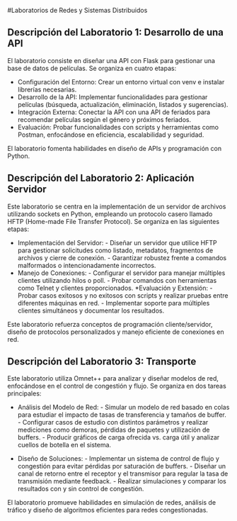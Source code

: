 #Laboratorios de Redes y Sistemas Distribuidos

## Descripción del Laboratorio 1: Desarrollo de una API
El laboratorio consiste en diseñar una API con Flask para gestionar una base de datos de películas. Se organiza en cuatro etapas:
* Configuración del Entorno: Crear un entorno virtual con venv e instalar librerías necesarias.
* Desarrollo de la API: Implementar funcionalidades para gestionar películas (búsqueda, actualización, eliminación, listados y sugerencias).
* Integración Externa: Conectar la API con una API de feriados para recomendar películas según el género y próximos feriados.
* Evaluación: Probar funcionalidades con scripts y herramientas como Postman, enfocándose en eficiencia, escalabilidad y seguridad.

El laboratorio fomenta habilidades en diseño de APIs y programación con Python.

## Descripción del Laboratorio 2: Aplicación Servidor
Este laboratorio se centra en la implementación de un servidor de archivos utilizando sockets en Python, empleando un protocolo casero llamado HFTP (Home-made File Transfer Protocol). Se organiza en las siguientes etapas:
* Implementación del Servidor:
        - Diseñar un servidor que utilice HFTP para gestionar solicitudes como listado, metadatos, fragmentos de archivos y cierre de conexión.
        - Garantizar robustez frente a comandos malformados o intencionadamente incorrectos.
* Manejo de Conexiones:
        - Configurar el servidor para manejar múltiples clientes utilizando hilos o poll.
        - Probar comandos con herramientas como Telnet y clientes proporcionados.
*Evaluación y Extensión:
        - Probar casos exitosos y no exitosos con scripts y realizar pruebas entre diferentes máquinas en red.
        - Implementar soporte para múltiples clientes simultáneos y documentar los resultados.

Este laboratorio refuerza conceptos de programación cliente/servidor, diseño de protocolos personalizados y manejo eficiente de conexiones en red.

## Descripción del Laboratorio 3: Transporte
Este laboratorio utiliza Omnet++ para analizar y diseñar modelos de red, enfocándose en el control de congestión y flujo. Se organiza en dos tareas principales:

* Análisis del Modelo de Red:
        - Simular un modelo de red basado en colas para estudiar el impacto de tasas de transferencia y tamaños de buffer.
        - Configurar casos de estudio con distintos parámetros y realizar mediciones como demoras, pérdidas de paquetes y utilización de buffers.
        - Producir gráficos de carga ofrecida vs. carga útil y analizar cuellos de botella en el sistema.

* Diseño de Soluciones:
        - Implementar un sistema de control de flujo y congestión para evitar pérdidas por saturación de buffers.
        - Diseñar un canal de retorno entre el receptor y el transmisor para regular la tasa de transmisión mediante feedback.
        - Realizar simulaciones y comparar los resultados con y sin control de congestión.

El laboratorio promueve habilidades en simulación de redes, análisis de tráfico y diseño de algoritmos eficientes para redes congestionadas.
